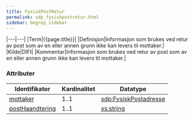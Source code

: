 ```yaml
---
title: FysiskPostRetur  
permalink: sdp_fysiskpostretur.html
sidebar: begrep_sidebar
---
```


|---|---|
|Term|{{page.title}}|
|Definisjon|Informasjon som brukes ved retur av post som av en eller annen grunn ikke kan levers til mottaker.|
|Kilde|DIFI|
|Kommentar|Informasjon som brukes ved retur av post som av en eller annen grunn ikke kan levers til mottaker.|

### Attributer

| Identifikator                                   | Kardinalitet | Datatype                                              |
| ----------------------------------------------- | ------------ | ----------------------------------------------------- |
| [mottaker](Mottaker.md)                   | 1..1         | [sdp:FysiskPostadresse](FysiskPostadresse.md)            |
| [postHaandtering](returPostHaandtering.md) | 1..1         | [xs:string](http://www.w3.org/TR/xmlschema-2/#string) |
